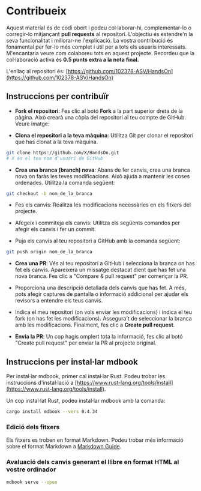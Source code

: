 # Contribueix

Aquest material és de codi obert i podeu col·laborar-hi, complementar-lo o corregir-lo mitjançant **pull requests** al repositori. L'objectiu és estendre'n la seva funcionalitat i millorar-ne l'explicació. La vostra contribució és fonamental per fer-lo més complet i útil per a tots els usuaris interessats. M'encantaria veure com colaboreu tots en aquest projecte. Recordeu que la col·laboració activa és **0.5 punts extra a la nota final.**

L'enllaç al repositori és:
[https://github.com/102378-ASV/HandsOn](https://github.com/102378-ASV/HandsOn)

## Instruccions per contribuïr

* **Fork el repositori**: Fes clic al botó **Fork** a la part superior dreta de la pàgina. Això crearà una còpia del repositori al teu compte de GitHub. Veure imatge:

* **Clona el repositori a la teva màquina**: Utilitza Git per clonar el repositori que has clonat a la teva màquina.

```bash
git clone https://github.com/X/HandsOn.git
# X és el teu nom d'usuari de GitHub
```

* **Crea una branca (branch) nova**: Abans de fer canvis, crea una branca nova on faràs les teves modificacions. Això ajuda a mantenir les coses ordenades. Utilitza la comanda següent:

```bash
git checkout -b nom_de_la_branca
```

* Fes els canvis: Realitza les modificacions necessàries en els fitxers del projecte.

* Afegeix i commiteja els canvis: Utilitza els següents comandos per afegir els canvis i fer un commit.

* Puja els canvis al teu repositori a GitHub amb la comanda següent:

```bash
git push origin nom_de_la_branca
```

* **Crea una PR**: Vés al teu repositori a GitHub i selecciona la branca on has fet els canvis. Apareixerà un missatge destacat dient que has fet una nova branca. Fes clic a "Compare & pull request" per començar la PR.

* Proporciona una descripció detallada dels canvis que has fet. A més, pots afegir captures de pantalla o informació addicional per ajudar els revisors a entendre els teus canvis.

* Indica el meu repositori (on vols enviar les modificacions) i indica el teu fork (on has fet les modificacions). Assegura't de seleccionar la branca amb les modificacions. Finalment, fes clic a **Create pull request**. 

* **Envia la PR**: Un cop hagis omplert tota la informació, fes clic al botó "Create pull request" per enviar la PR al projecte original.

## Instruccions per instal·lar mdbook

Per instal·lar mdbook, primer cal instal·lar Rust. Podeu trobar les instruccions d'instal·lació a [https://www.rust-lang.org/tools/install](https://www.rust-lang.org/tools/install).

Un cop instal·lat Rust, podeu instal·lar mdbook amb la comanda:

```bash
cargo install mdbook --vers 0.4.34
```

### Edició dels fitxers

Els fitxers es troben en format Markdown. Podeu trobar més informació sobre el format Markdown a [Markdown Guide](https://www.markdownguide.org/basic-syntax/).

### Avaluació dels canvis generant el llibre en format HTML al vostre ordinador

```sh
mdbook serve --open
```
